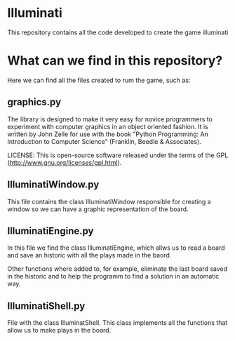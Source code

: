 # Illuminati
This repository contains all the code developed to create the game illuminati

# What can we find in this repository?

Here we can find all the files created to rum the game, such as:

## graphics.py

The library is designed to make it very easy for novice programmers to
experiment with computer graphics in an object oriented fashion. It is
written by John Zelle for use with the book "Python Programming: An
Introduction to Computer Science" (Franklin, Beedle & Associates).

LICENSE: This is open-source software released under the terms of the
GPL (http://www.gnu.org/licenses/gpl.html).

## IlluminatiWindow.py

This file contains the class IlluminatiWindow responsible for creating a window so we can have a graphic representation of the board.

## IlluminatiEngine.py

In this file we find the class IlluminatiEngine, which allws us to read a board and save an historic with all the plays made in the baord.

Other functions where added to, for example, eliminate the last board saved in the historic and to help the programm to find a solution in an automatic way.

## IlluminatiShell.py

File with the class IlluminatShell. This class implements all the functions that allow us to make plays in the board.
